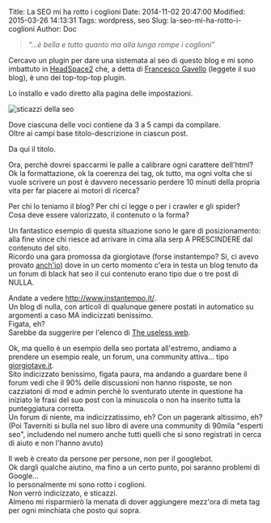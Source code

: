 Title: La SEO mi ha rotto i coglioni
Date: 2014-11-02 20:47:00
Modified: 2015-03-26 14:13:31
Tags: wordpress, seo
Slug: la-seo-mi-ha-rotto-i-coglioni
Author: Doc

> *"...è bella e tutto quanto ma alla lunga rompe i coglioni"*

Cercavo un plugin per dare una sistemata al seo di questo blog e mi sono
imbattuto in [HeadSpace2](http://wordpress.org/plugins/headspace2/) che,
a detta di [Francesco
Gavello](http://francescogavello.it/25-plugin-che-hanno-fatto-crescere-il-mio-blog-durante-questi-anni)
(leggete il suo blog), è uno dei top-top-top plugin.

Lo installo e vado diretto alla pagina delle impostazioni.

![sticazzi della seo](/static/images/posts/2014-02-11_20h27_46.png)

Dove ciascuna delle voci contiene da 3 a 5 campi da compilare.  
Oltre ai campi base titolo-descrizione in ciascun post.

Da qui il titolo.

Ora, perchè dovrei spaccarmi le palle a calibrare ogni carattere
dell'html?  
Ok la formattazione, ok la coerenza dei tag, ok tutto, ma ogni volta
che si vuole scrivere un post è davvero necessario perdere 10 minuti
della propria vita per far piacere ai motori di ricerca?

Per chi lo teniamo il blog? Per chi ci legge o per i crawler e gli
spider?  
Cosa deve essere valorizzato, il contenuto o la forma?

Un fantastico esempio di questa situazione sono le gare di
posizionamento: alla fine vince chi riesce ad arrivare in cima alla serp
A PRESCINDERE dal contenuto del sito.  
Ricordo una gara promossa da giorgiotave (forse instantempo? Si, ci
avevo provato [anch'io](http://ildoc.it/26102010/instantempo/)) dove in
un certo momento c'era in testa un blog tenuto da un forum di black hat
seo il cui contenuto erano tipo due o tre post di NULLA.

Andate a vedere <http://www.instantempo.it/>.  
Un blog di nulla, con articoli di qualunque genere postati in
automatico su argomenti a caso MA indicizzati benissimo.  
Figata, eh?  
Sarebbe da suggerire per l'elenco di [The useless
web](http://www.theuselessweb.com/).

Ok, ma quello è un esempio della seo portata all'estremo, andiamo a
prendere un esempio reale, un forum, una community attiva... tipo
[giorgiotave.it](http://giorgiotave.it).  
Sito indicizzato benissimo, figata paura, ma andando a guardare bene il
forum vedi che il 90% delle discussioni non hanno risposte, se non
cazziatoni di mod e admin perchè lo sventurato utente in questione ha
iniziato le frasi del suo post con la minuscola o non ha inserito tutta
la punteggiatura corretta.  
Un forum di niente, ma indicizzatissimo, eh? Con un pagerank altissimo,
eh?  
(Poi Taverniti si bulla nel suo libro di avere una community di 90mila
"esperti seo", includendo nel numero anche tutti quelli che si sono
registrati in cerca di aiuto e non l'hanno avuto)

Il web è creato da persone per persone, non per il googlebot.  
Ok dargli qualche aiutino, ma fino a un certo punto, poi saranno
problemi di Google...  
Io personalmente mi sono rotto i coglioni.  
Non verrò indicizzato, e sticazzi.  
Almeno mi risparmierò la menata di dover aggiungere mezz'ora di meta
tag per ogni minchiata che posto qui sopra.
